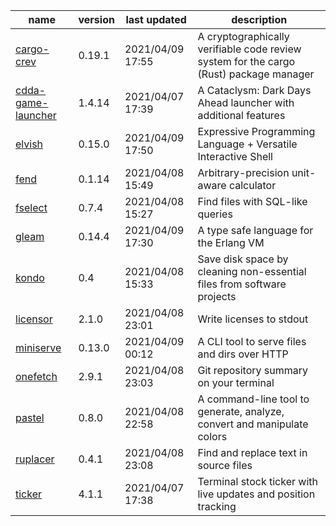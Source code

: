 |name|version|last updated|description|
|-|-|-|-|
|[cargo-crev](https://github.com/crev-dev/cargo-crev)|0.19.1|2021/04/09 17:55|A cryptographically verifiable code review system for the cargo (Rust) package manager|
|[cdda-game-launcher](https://github.com/remyroy/CDDA-Game-Launcher)|1.4.14|2021/04/07 17:39|A Cataclysm: Dark Days Ahead launcher with additional features|
|[elvish](https://github.com/elves/elvish)|0.15.0|2021/04/09 17:50|Expressive Programming Language + Versatile Interactive Shell|
|[fend](https://github.com/printfn/fend)|0.1.14|2021/04/08 15:49|Arbitrary-precision unit-aware calculator|
|[fselect](https://github.com/jhspetersson/fselect)|0.7.4|2021/04/08 15:27|Find files with SQL-like queries|
|[gleam](https://github.com/gleam-lang/gleam)|0.14.4|2021/04/09 17:30|A type safe language for the Erlang VM|
|[kondo](https://github.com/tbillington/kondo)|0.4|2021/04/08 15:33|Save disk space by cleaning non-essential files from software projects|
|[licensor](https://github.com/raftario/licensor)|2.1.0|2021/04/08 23:01|Write licenses to stdout|
|[miniserve](https://github.com/svenstaro/miniserve)|0.13.0|2021/04/09 00:12|A CLI tool to serve files and dirs over HTTP|
|[onefetch](https://github.com/o2sh/onefetch)|2.9.1|2021/04/08 23:03|Git repository summary on your terminal|
|[pastel](https://github.com/sharkdp/pastel)|0.8.0|2021/04/08 22:58|A command-line tool to generate, analyze, convert and manipulate colors|
|[ruplacer](https://github.com/dmerejkowsky/ruplacer)|0.4.1|2021/04/08 23:08| Find and replace text in source files|
|[ticker](https://github.com/achannarasappa/ticker)|4.1.1|2021/04/07 17:38|Terminal stock ticker with live updates and position tracking|